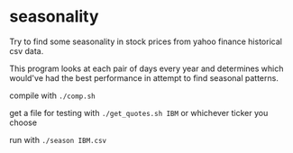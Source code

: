 # seasonality
Try to find some seasonality in stock prices from yahoo finance historical csv data.

This program looks at each pair of days every year and determines which would've had the best performance in attempt to find seasonal patterns. 

compile with `./comp.sh`

get a file for testing with `./get_quotes.sh IBM` or whichever ticker you choose

run with `./season IBM.csv`
